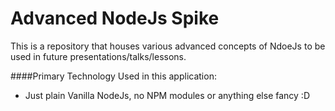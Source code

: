 # Advanced NodeJs Spike

This is a repository that houses various advanced concepts of NdoeJs to be used in future presentations/talks/lessons.

####Primary Technology Used in this application:
* Just plain Vanilla NodeJs, no NPM modules or anything else fancy :D

